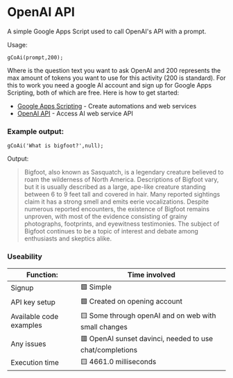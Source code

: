 # OpenAI API

A simple Google Apps Script used to call OpenAI's API with a prompt. 

Usage:

`gCoAi(prompt,200);`

Where <prompt> is the question text you want to ask OpenAI and 200 represents the max amount of tokens you want to use for this activity (200 is standard). For this to work you need a google AI account and sign up for Google Apps Scripting, both of which are free. Here is how to get started:

- [Google Apps Scripting](https://www.google.com/script/start/) - Create automations and web services
- [OpenAI API](https://openai.com/blog/openai-api) - Access AI web service API

### Example output:

`gCoAi('What is bigfoot?',null);`

Output:

>Bigfoot, also known as Sasquatch, is a legendary creature believed to roam the wilderness of North America. Descriptions of Bigfoot vary, but it is usually described as a large, ape-like creature standing between 6 to 9 feet tall and covered in hair. Many reported sightings claim it has a strong smell and emits eerie vocalizations. Despite numerous reported encounters, the existence of Bigfoot remains unproven, with most of the evidence consisting of grainy photographs, footprints, and eyewitness testimonies. The subject of Bigfoot continues to be a topic of interest and debate among enthusiasts and skeptics alike.

### Useability

|Function:|Time involved|
|---|---|
|Signup|🟩 Simple|
|API key setup|🟩 Created on opening account|
|Available code examples|🟨 Some through openAI and on web with small changes|
|Any issues|🟥 OpenAI sunset davinci, needed to use chat/completions|
|Execution time|🟨 4661.0 milliseconds|
